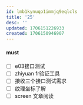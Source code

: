 ```yaml
---
id: lmb1kynuqo1immjq9eqlcls
title: '25'
desc: ''
updated: 1706151226933
created: 1706150946907
---
```


#### must
- [ ] e03接口测试
- [ ] zhiyuan fr验证工具
- [ ] 接收三个接口测试需求
- [ ] 纹理坐标了解
- [ ] screen 文章阅读